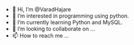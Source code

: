 - 👋 Hi, I’m @VaradHajare
- 👀 I’m interested in programming using python.
- 🌱 I’m currently learning Python and MySQL.
- 💞️ I’m looking to collaborate on ...
- 📫 How to reach me ...

<!---
VaradHajare/VaradHajare is a ✨ special ✨ repository because its `README.md` (this file) appears on your GitHub profile.
You can click the Preview link to take a look at your changes.
--->
